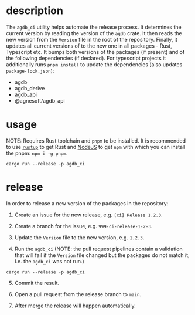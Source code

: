 # description

The `agdb_ci` utility helps automate the release process. It determines the current version by reading the version of the `agdb` crate. It then reads the new version from the `Version` file in the root of the repository. Finally, it updates all current versions of to the new one in all packages - Rust, Typescript etc. It bumps both versions of the packages (if present) and of the following dependencies (if declared). For typescript projects it additionally runs `pnpm install` to update the dependencies (also updates `package-lock.json`):

- agdb
- agdb_derive
- agdb_api
- @agnesoft/agdb_api

# usage

NOTE: Requires Rust toolchain and `pnpm` to be installed. It is recommended to use [`rustup`](https://www.rust-lang.org/tools/install) to get Rust and [NodeJS](https://nodejs.org/en) to get `npm` with which you can install the pnpm: `npm i -g pnpm`.

```
cargo run --release -p agdb_ci
```

# release

In order to release a new version of the packages in the repository:

1. Create an issue for the new release, e.g. `[ci] Release 1.2.3`.

2. Create a branch for the issue, e.g. `999-ci-release-1-2-3`.

3. Update the `Version` file to the new version, e.g. `1.2.3`.

4. Run the `agdb_ci` (NOTE: the pull request pipelines contain a validation that will fail if the `Version` file changed but the packages do not match it, i.e. the `agdb_ci` was not run.)

```
cargo run --release -p agdb_ci
```

5. Commit the result.

6. Open a pull request from the release branch to `main`.

7. After merge the release will happen automatically.
